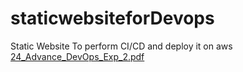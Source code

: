 # staticwebsiteforDevops
Static Website To perform CI/CD and deploy it on aws 
[24_Advance_DevOps_Exp_2.pdf](https://github.com/swastti/staticwebsiteforDevops/files/9541560/24_Advance_DevOps_Exp_2.pdf)
